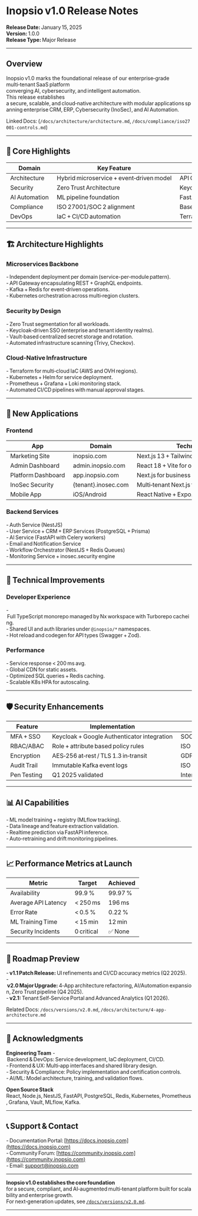 # Inopsio v1.0 Release Notes  

**Release Date:** January 15, 2025  
**Version:** 1.0.0  
**Release Type:** Major Release  

***

## **Overview**

Inopsio v1.0 marks the foundational release of our enterprise‑grade multi‑tenant SaaS platform converging AI, cybersecurity, and intelligent automation.  
This release establishes a secure, scalable, and cloud‑native architecture with modular applications spanning enterprise CRM, ERP, Cybersecurity (InoSec), and AI Automation.

Linked Docs: (`/docs/architecture/architecture.md`, `/docs/compliance/iso27001-controls.md`)

***

## **🎉 Core Highlights**

| Domain | Key Feature | Description |
|----------|--------------|---------------|
| Architecture | Hybrid microservice + event‑driven model | API Gateway (NestJS) integrated with Kafka for asynchronous communication. |
| Security | Zero Trust Architecture | Keycloak OIDC for IAM + Vault for secret rotation + TLS 1.3 throughout. |
| AI Automation | ML pipeline foundation | FastAPI + MLflow + Celery for model training and AI event automation. |
| Compliance | ISO 27001/SOC 2 alignment | Baseline controls (establishes formal audit and trace policies). |
| DevOps | IaC + CI/CD automation | Terraform provisioning + GitHub Actions deploy pipeline. |

***

## **🏗️ Architecture Highlights**

### **Microservices Backbone**
- Independent deployment per domain (service-per‑module pattern).  
- API Gateway encapsulating REST + GraphQL endpoints.  
- Kafka + Redis for event‑driven operations.  
- Kubernetes orchestration across multi‑region clusters.  

### **Security by Design**
- Zero Trust segmentation for all workloads.  
- Keycloak‑driven SSO (enterprise and tenant identity realms).  
- Vault‑based centralized secret storage and rotation.  
- Automated infrastructure scanning (Trivy, Checkov).  

### **Cloud‑Native Infrastructure**
- Terraform for multi‑cloud IaC (AWS and OVH regions).  
- Kubernetes + Helm for service deployment.  
- Prometheus + Grafana + Loki monitoring stack.  
- Automated CI/CD pipelines with manual approval stages.  

***

## **🚀 New Applications**

### **Frontend**
| App | Domain | Technology |
|------|---------|---------------|
| Marketing Site | inopsio.com | Next.js 13 + Tailwind + CMS integrations. |
| Admin Dashboard | admin.inopsio.com | React 18 + Vite for operator access. |
| Platform Dashboard | app.inopsio.com | Next.js for business modules (CRM, ERP). |
| InoSec Security | {tenant}.inosec.com | Multi‑tenant Next.js front end. |
| Mobile App | iOS/Android | React Native + Expo. |

### **Backend Services**
- Auth Service (NestJS)  
- User Service + CRM + ERP Services (PostgreSQL + Prisma)  
- AI Service (FastAPI with Celery workers)  
- Email and Notification Service  
- Workflow Orchestrator (NestJS + Redis Queues)  
- Monitoring Service + inosec.security engine  

***

## **🔧 Technical Improvements**

### **Developer Experience**
- Full TypeScript monorepo managed by Nx workspace with Turborepo cacheing.  
- Shared UI and auth libraries under `@inopsio/*` namespaces.  
- Hot reload and codegen for API types (Swagger + Zod).  

### **Performance**
- Service response < 200 ms avg.  
- Global CDN for static assets.  
- Optimized SQL queries + Redis caching.  
- Scalable K8s HPA for autoscaling.  

***

## **🛡️ Security Enhancements**

| Feature | Implementation | Compliance |
|---------|----------------|-------------|
| MFA + SSO | Keycloak + Google Authenticator integration | SOC 2 CC6 |
| RBAC/ABAC | Role + attribute based policy rules | ISO 27001 A.9 |
| Encryption | AES‑256 at‑rest / TLS 1.3 in‑transit | GDPR ‑ Art. 32 |
| Audit Trail | Immutable Kafka event logs | ISO 27001 A.12 |
| Pen Testing | Q1 2025 validated | Internal Audit #SEC‑2025 |

***

## **📊 AI Capabilities**

- ML model training + registry (MLflow tracking).  
- Data lineage and feature extraction validation.  
- Realtime prediction via FastAPI inference.  
- Auto‑retraining and drift monitoring pipelines.  

***

## **📈 Performance Metrics at Launch**

| Metric | Target | Achieved |
|----------|---------|-----------|
| Availability | 99.9 % | 99.97 % |
| Average API Latency | < 250 ms | 196 ms |
| Error Rate | < 0.5 % | 0.22 % |
| ML Training Time | < 15 min | 12 min |
| Security Incidents | 0 critical | ✅ None |

***

## **🧭 Roadmap Preview**

- **v1.1 Patch Release:** UI refinements and CI/CD accuracy metrics (Q2 2025).  
- **v2.0 Major Upgrade:** 4‑App architecture refactoring, AI/Automation expansion, Zero Trust pipeline (Q4 2025).  
- **v2.1:** Tenant Self‑Service Portal and Advanced Analytics (Q1 2026).  

Related Docs: `/docs/versions/v2.0.md`, `/docs/architecture/4-app-architecture.md`

***

## **🙌 Acknowledgments**

**Engineering Team**
- Backend & DevOps: Service development, IaC deployment, CI/CD.  
- Frontend & UX: Multi‑app interfaces and shared library design.  
- Security & Compliance: Policy implementation and certification controls.  
- AI/ML: Model architecture, training, and validation flows.  

**Open Source Stack**
React, Node.js, NestJS, FastAPI, PostgreSQL, Redis, Kubernetes, Prometheus, Grafana, Vault, MLflow, Kafka.  

***

## **📞 Support & Contact**

- Documentation Portal: [https://docs.inopsio.com](https://docs.inopsio.com)  
- Community Forum: [https://community.inopsio.com](https://community.inopsio.com)  
- Email: support@inopsio.com  

***

**Inopsio v1.0 establishes the core foundation** for a secure, compliant, and AI‑augmented multi‑tenant platform built for scalability and enterprise growth.  
For next‑generation updates, see [`/docs/versions/v2.0.md`](../versions/v2.0.md).

---